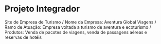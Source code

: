 # Projeto Integrador

Site de Empresa de Turismo / 
Nome da Empresa: Aventura Global Viagens /
Ramo de Atuação: Empresa voltada a turismo de aventura e ecoturismo /
Produtos: Venda de pacotes de viagens, venda de passagens aéreas e reservas de hotéis

